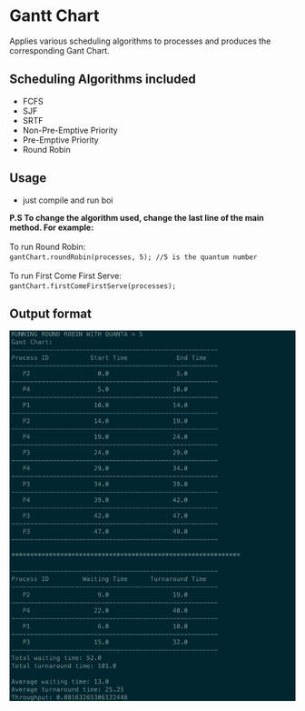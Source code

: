# Gantt Chart
Applies various scheduling algorithms to processes and produces the corresponding Gant Chart.
## Scheduling Algorithms included
- FCFS
- SJF
- SRTF
- Non-Pre-Emptive Priority
- Pre-Emptive Priority
- Round Robin
## Usage
- just compile and run boi

**P.S To change the algorithm used, change the last line of the main method. For example:<br><br>**
To run Round Robin:<br>
`gantChart.roundRobin(processes, 5); //5 is the quantum number`
<br><br>
To run First Come First Serve:<br>
`gantChart.firstComeFirstServe(processes);`

## Output format
![alt text](./public/outputScreenshot.png?raw=true)
